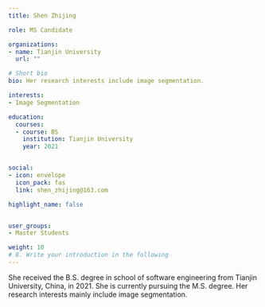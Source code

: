 ```yaml
---
title: Shen Zhijing

role: MS Candidate

organizations:
- name: Tianjin University
  url: ""

# Short bio 
bio: Her research interests include image segmentation.

interests:
- Image Segmentation

education:
  courses:
  - course: BS
    institution: Tianjin University
    year: 2021


social:
- icon: envelope
  icon_pack: fas
  link: shen_zhijing@163.com

highlight_name: false


user_groups:
- Master Students

weight: 10
# 8. Write your introduction in the following
---
```


She received the B.S. degree in school of software engineering from Tianjin University, China, in 2021. She is currently pursuing the M.S. degree. Her research interests mainly include image segmentation.